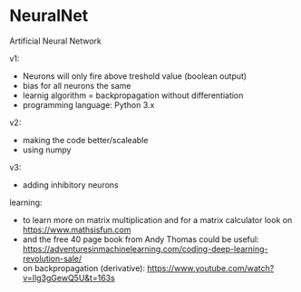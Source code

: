 # NeuralNet
Artificial Neural Network

v1:
- Neurons will only fire above treshold value (boolean output)
- bias for all neurons the same
- learnig algorithm = backpropagation without differentiation 
- programming language: Python 3.x

v2:
- making the code better/scaleable
- using numpy

v3:
- adding inhibitory neurons

learning:
- to learn more on matrix multiplication and for a matrix calculator look on https://www.mathsisfun.com
- and the free 40 page book from Andy Thomas could be useful: https://adventuresinmachinelearning.com/coding-deep-learning-revolution-sale/
- on backpropagation (derivative): https://www.youtube.com/watch?v=Ilg3gGewQ5U&t=163s
